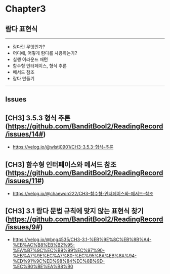 # Chapter3
## 람다 표현식

---
- 람다란 무엇인가?
- 어디에, 어떻게 람다를 사용하는가?
- 실행 어라운드 패턴
- 함수형 인터페이스, 형식 추론
- 메서드 참조
- 람다 만들기
---

## Issues
## [CH3] 3.5.3 형식 추론 (https://github.com/BanditBool2/ReadingRecord/issues/14#)
- https://velog.io/@wlstj0901/CH3-3.5.3-형식-추론

## [CH3] 함수형 인터페이스와 메서드 참조 (https://github.com/BanditBool2/ReadingRecord/issues/11#)
- https://velog.io/@chaewon222/CH3-함수형-인터페이스와-메서드-참조

## [CH3] 3.1 람다 문법 규칙에 맞지 않는 표현식 찾기 (https://github.com/BanditBool2/ReadingRecord/issues/9#)
- https://velog.io/@bng4535/CH3-3.1-%EB%9E%8C%EB%8B%A4-%EB%AC%B8%EB%B2%95-%EA%B7%9C%EC%B9%99%EC%97%90-%EB%A7%9E%EC%A7%80-%EC%95%8A%EB%8A%94-%ED%91%9C%ED%98%84%EC%8B%9D-%EC%B0%BE%EA%B8%B0
